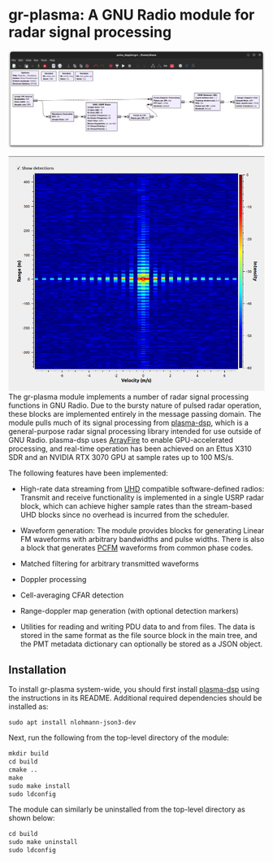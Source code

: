 # gr-plasma: A GNU Radio module for radar signal processing

![pulse-doppler processing flowgraph](docs/figures/pulse_doppler_flowgraph.png)

![](docs/figures/rdm_with_detections.png)
The gr-plasma module implements a number of radar signal processing functions in
GNU Radio. Due to the bursty nature of pulsed radar operation, these blocks are
implemented entirely in the message passing domain. The module
pulls much of its signal processing from
[plasma-dsp](https://github.com/ShaneFlandermeyer/plasma-dsp), which is a
general-purpose radar signal processing library intended for use outside of GNU
Radio. plasma-dsp uses [ArrayFire](https://arrayfire.com/) to enable
GPU-accelerated processing, and real-time operation has been achieved on an
Ettus X310 SDR and an NVIDIA RTX 3070 GPU at sample rates up to 100
MS/s.

The following features have been implemented:

- High-rate data streaming from
  [UHD](https://www.ettus.com/sdr-software/uhd-usrp-hardware-driver/) compatible
  software-defined radios: Transmit and receive functionality is implemented in
  a single USRP radar block, which can achieve higher sample rates than the
  stream-based UHD blocks since no overhead is incurred from the scheduler.

- Waveform generation: The module provides blocks for generating Linear FM
  waveforms with arbitrary bandwidths and pulse widths. There is also a block
  that generates [PCFM](https://ieeexplore.ieee.org/document/6965769) waveforms
  from common phase codes.

- Matched filtering for arbitrary transmitted waveforms

- Doppler processing

- Cell-averaging CFAR detection

- Range-doppler map generation (with optional detection markers)

- Utilities for reading and writing PDU data to and from files. The data is stored
  in the same format as the file source block in the main tree, and the PMT
  metadata dictionary can optionally be stored as a JSON object.  

## Installation

To install gr-plasma system-wide, you should first install
[plasma-dsp](https://github.com/ShaneFlandermeyer/plasma-dsp) using the
instructions in its README. Additional required dependencies should be installed as:

```[bash]
sudo apt install nlohmann-json3-dev
```

Next, run the following from the top-level directory of the module:

```[bash]
mkdir build
cd build
cmake ..
make
sudo make install
sudo ldconfig
```

The module can similarly be uninstalled from the top-level directory as shown below:

```[bash]
cd build
sudo make uninstall
sudo ldconfig
```
